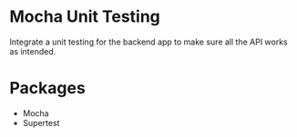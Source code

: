 # Mocha Unit Testing
Integrate a unit testing for the backend app to make sure all the API works as intended. 

# Packages
- Mocha
- Supertest